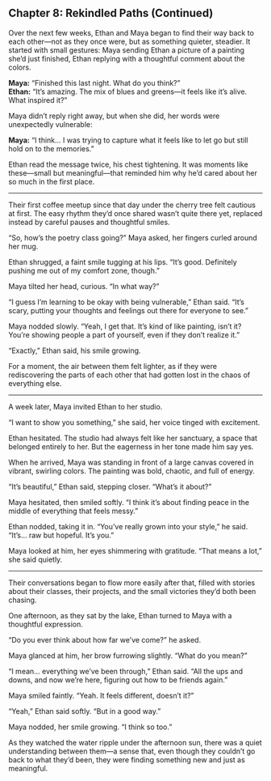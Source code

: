 ## Chapter 8: Rekindled Paths (Continued)

Over the next few weeks, Ethan and Maya began to find their way back to each other—not as they once were, but as something quieter, steadier. It started with small gestures: Maya sending Ethan a picture of a painting she’d just finished, Ethan replying with a thoughtful comment about the colors.  

**Maya:** “Finished this last night. What do you think?”  
**Ethan:** “It’s amazing. The mix of blues and greens—it feels like it’s alive. What inspired it?”  

Maya didn’t reply right away, but when she did, her words were unexpectedly vulnerable:  

**Maya:** “I think… I was trying to capture what it feels like to let go but still hold on to the memories.”  

Ethan read the message twice, his chest tightening. It was moments like these—small but meaningful—that reminded him why he’d cared about her so much in the first place.  

---

Their first coffee meetup since that day under the cherry tree felt cautious at first. The easy rhythm they’d once shared wasn’t quite there yet, replaced instead by careful pauses and thoughtful smiles.  

“So, how’s the poetry class going?” Maya asked, her fingers curled around her mug.  

Ethan shrugged, a faint smile tugging at his lips. “It’s good. Definitely pushing me out of my comfort zone, though.”  

Maya tilted her head, curious. “In what way?”  

“I guess I’m learning to be okay with being vulnerable,” Ethan said. “It’s scary, putting your thoughts and feelings out there for everyone to see.”  

Maya nodded slowly. “Yeah, I get that. It’s kind of like painting, isn’t it? You’re showing people a part of yourself, even if they don’t realize it.”  

“Exactly,” Ethan said, his smile growing.  

For a moment, the air between them felt lighter, as if they were rediscovering the parts of each other that had gotten lost in the chaos of everything else.  

---

A week later, Maya invited Ethan to her studio.  

“I want to show you something,” she said, her voice tinged with excitement.  

Ethan hesitated. The studio had always felt like her sanctuary, a space that belonged entirely to her. But the eagerness in her tone made him say yes.  

When he arrived, Maya was standing in front of a large canvas covered in vibrant, swirling colors. The painting was bold, chaotic, and full of energy.  

“It’s beautiful,” Ethan said, stepping closer. “What’s it about?”  

Maya hesitated, then smiled softly. “I think it’s about finding peace in the middle of everything that feels messy.”  

Ethan nodded, taking it in. “You’ve really grown into your style,” he said. “It’s… raw but hopeful. It’s you.”  

Maya looked at him, her eyes shimmering with gratitude. “That means a lot,” she said quietly.  

---

Their conversations began to flow more easily after that, filled with stories about their classes, their projects, and the small victories they’d both been chasing.  

One afternoon, as they sat by the lake, Ethan turned to Maya with a thoughtful expression.  

“Do you ever think about how far we’ve come?” he asked.  

Maya glanced at him, her brow furrowing slightly. “What do you mean?”  

“I mean… everything we’ve been through,” Ethan said. “All the ups and downs, and now we’re here, figuring out how to be friends again.”  

Maya smiled faintly. “Yeah. It feels different, doesn’t it?”  

“Yeah,” Ethan said softly. “But in a good way.”  

Maya nodded, her smile growing. “I think so too.”  

As they watched the water ripple under the afternoon sun, there was a quiet understanding between them—a sense that, even though they couldn’t go back to what they’d been, they were finding something new and just as meaningful.  
